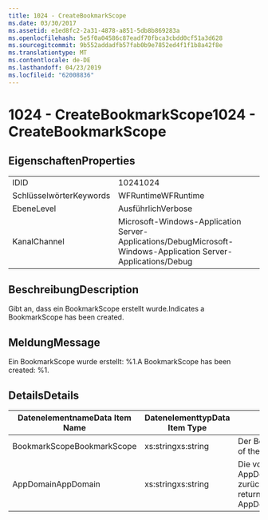 ```yaml
---
title: 1024 - CreateBookmarkScope
ms.date: 03/30/2017
ms.assetid: e1ed8fc2-2a31-4878-a851-5db8b869283a
ms.openlocfilehash: 5e5f0a04586c87eadf70fbca3cbdd0cf51a3d628
ms.sourcegitcommit: 9b552addadfb57fab0b9e7852ed4f1f1b8a42f8e
ms.translationtype: MT
ms.contentlocale: de-DE
ms.lasthandoff: 04/23/2019
ms.locfileid: "62008836"
---
```

# <a name="1024---createbookmarkscope"></a><span data-ttu-id="ba382-102">1024 - CreateBookmarkScope</span><span class="sxs-lookup"><span data-stu-id="ba382-102">1024 - CreateBookmarkScope</span></span>
## <a name="properties"></a><span data-ttu-id="ba382-103">Eigenschaften</span><span class="sxs-lookup"><span data-stu-id="ba382-103">Properties</span></span>  
  
|||  
|-|-|  
|<span data-ttu-id="ba382-104">ID</span><span class="sxs-lookup"><span data-stu-id="ba382-104">ID</span></span>|<span data-ttu-id="ba382-105">1024</span><span class="sxs-lookup"><span data-stu-id="ba382-105">1024</span></span>|  
|<span data-ttu-id="ba382-106">Schlüsselwörter</span><span class="sxs-lookup"><span data-stu-id="ba382-106">Keywords</span></span>|<span data-ttu-id="ba382-107">WFRuntime</span><span class="sxs-lookup"><span data-stu-id="ba382-107">WFRuntime</span></span>|  
|<span data-ttu-id="ba382-108">Ebene</span><span class="sxs-lookup"><span data-stu-id="ba382-108">Level</span></span>|<span data-ttu-id="ba382-109">Ausführlich</span><span class="sxs-lookup"><span data-stu-id="ba382-109">Verbose</span></span>|  
|<span data-ttu-id="ba382-110">Kanal</span><span class="sxs-lookup"><span data-stu-id="ba382-110">Channel</span></span>|<span data-ttu-id="ba382-111">Microsoft-Windows-Application Server-Applications/Debug</span><span class="sxs-lookup"><span data-stu-id="ba382-111">Microsoft-Windows-Application Server-Applications/Debug</span></span>|  
  
## <a name="description"></a><span data-ttu-id="ba382-112">Beschreibung</span><span class="sxs-lookup"><span data-stu-id="ba382-112">Description</span></span>  
 <span data-ttu-id="ba382-113">Gibt an, dass ein BookmarkScope erstellt wurde.</span><span class="sxs-lookup"><span data-stu-id="ba382-113">Indicates a BookmarkScope has been created.</span></span>  
  
## <a name="message"></a><span data-ttu-id="ba382-114">Meldung</span><span class="sxs-lookup"><span data-stu-id="ba382-114">Message</span></span>  
 <span data-ttu-id="ba382-115">Ein BookmarkScope wurde erstellt: %1.</span><span class="sxs-lookup"><span data-stu-id="ba382-115">A BookmarkScope has been created: %1.</span></span>  
  
## <a name="details"></a><span data-ttu-id="ba382-116">Details</span><span class="sxs-lookup"><span data-stu-id="ba382-116">Details</span></span>  
  
|<span data-ttu-id="ba382-117">Datenelementname</span><span class="sxs-lookup"><span data-stu-id="ba382-117">Data Item Name</span></span>|<span data-ttu-id="ba382-118">Datenelementtyp</span><span class="sxs-lookup"><span data-stu-id="ba382-118">Data Item Type</span></span>|<span data-ttu-id="ba382-119">Beschreibung</span><span class="sxs-lookup"><span data-stu-id="ba382-119">Description</span></span>|  
|--------------------|--------------------|-----------------|  
|<span data-ttu-id="ba382-120">BookmarkScope</span><span class="sxs-lookup"><span data-stu-id="ba382-120">BookmarkScope</span></span>|<span data-ttu-id="ba382-121">xs:string</span><span class="sxs-lookup"><span data-stu-id="ba382-121">xs:string</span></span>|<span data-ttu-id="ba382-122">Der Bereich des Lesezeichens.</span><span class="sxs-lookup"><span data-stu-id="ba382-122">The scope of the bookmark.</span></span>|  
|<span data-ttu-id="ba382-123">AppDomain</span><span class="sxs-lookup"><span data-stu-id="ba382-123">AppDomain</span></span>|<span data-ttu-id="ba382-124">xs:string</span><span class="sxs-lookup"><span data-stu-id="ba382-124">xs:string</span></span>|<span data-ttu-id="ba382-125">Die von AppDomain.CurrentDomain.FriendlyName zurückgegebene Zeichenfolge.</span><span class="sxs-lookup"><span data-stu-id="ba382-125">The string returned by AppDomain.CurrentDomain.FriendlyName.</span></span>|
